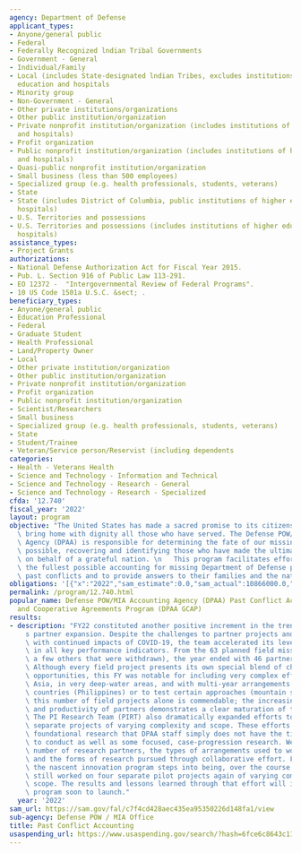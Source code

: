 ```yaml
---
agency: Department of Defense
applicant_types:
- Anyone/general public
- Federal
- Federally Recognized lndian Tribal Governments
- Government - General
- Individual/Family
- Local (includes State-designated lndian Tribes, excludes institutions of higher
  education and hospitals
- Minority group
- Non-Government - General
- Other private institutions/organizations
- Other public institution/organization
- Private nonprofit institution/organization (includes institutions of higher education
  and hospitals)
- Profit organization
- Public nonprofit institution/organization (includes institutions of higher education
  and hospitals)
- Quasi-public nonprofit institution/organization
- Small business (less than 500 employees)
- Specialized group (e.g. health professionals, students, veterans)
- State
- State (includes District of Columbia, public institutions of higher education and
  hospitals)
- U.S. Territories and possessions
- U.S. Territories and possessions (includes institutions of higher education and
  hospitals)
assistance_types:
- Project Grants
authorizations:
- National Defense Authorization Act for Fiscal Year 2015.
- Pub. L. Section 916 of Public Law 113-291.
- EO 12372 -  "Intergovernmental Review of Federal Programs".
- 10 US Code 1501a U.S.C. &sect; .
beneficiary_types:
- Anyone/general public
- Education Professional
- Federal
- Graduate Student
- Health Professional
- Land/Property Owner
- Local
- Other private institution/organization
- Other public institution/organization
- Private nonprofit institution/organization
- Profit organization
- Public nonprofit institution/organization
- Scientist/Researchers
- Small business
- Specialized group (e.g. health professionals, students, veterans)
- State
- Student/Trainee
- Veteran/Service person/Reservist (including dependents
categories:
- Health - Veterans Health
- Science and Technology - Information and Technical
- Science and Technology - Research - General
- Science and Technology - Research - Specialized
cfda: '12.740'
fiscal_year: '2022'
layout: program
objective: "The United States has made a sacred promise to its citizens that it will\
  \ bring home with dignity all those who have served. The Defense POW/MIA Accounting\
  \ Agency (DPAA) is responsible for determining the fate of our missing and, where\
  \ possible, recovering and identifying those who have made the ultimate sacrifice\
  \ on behalf of a grateful nation. \n   This program facilitates efforts to provide\
  \ the fullest possible accounting for missing Department of Defense personnel from\
  \ past conflicts and to provide answers to their families and the nation."
obligations: '[{"x":"2022","sam_estimate":0.0,"sam_actual":10866000.0,"usa_spending_actual":9646303.2},{"x":"2023","sam_estimate":19200000.0,"sam_actual":0.0,"usa_spending_actual":5844096.79},{"x":"2024","sam_estimate":20848000.0,"sam_actual":0.0,"usa_spending_actual":0.0}]'
permalink: /program/12.740.html
popular_name: Defense POW/MIA Accounting Agency (DPAA) Past Conflict Accounting Grants
  and Cooperative Agreements Program (DPAA GCAP)
results:
- description: "FY22 constituted another positive increment in the trend line of DPAA\u2019\
    s partner expansion. Despite the challenges to partner projects and PI team functionality\
    \ with continued impacts of COVID-19, the team accelerated its level of effort\
    \ in all key performance indicators. From the 63 planned field missions (plus\
    \ a few others that were withdrawn), the year ended with 46 partner missions launched.\
    \ Although every field project presents its own special blend of challenges and\
    \ opportunities, this FY was notable for including very complex efforts in Southeast\
    \ Asia, in very deep-water areas, and with multi-year arrangements in specific\
    \ countries (Philippines) or to test certain approaches (mountain sites). Planning\
    \ this number of field projects alone is commendable; the increasing complexity\
    \ and productivity of partners demonstrates a clear maturation of the program.\
    \ The PI Research Team (PIRT) also dramatically expanded efforts to work on 69\
    \ separate projects of varying complexity and scope. These efforts included some\
    \ foundational research that DPAA staff simply does not have the time or ability\
    \ to conduct as well as some focused, case-progression research. We expanded the\
    \ number of research partners, the types of arrangements used to work with them,\
    \ and the forms of research pursued through collaborative effort. Finally, as\
    \ the nascent innovation program steps into being, over the course of FY22 we\
    \ still worked on four separate pilot projects again of varying complexity and\
    \ scope. The results and lessons learned through that effort will inform the agency-wide\
    \ program soon to launch."
  year: '2022'
sam_url: https://sam.gov/fal/c7f4cd428aec435ea95350226d148fa1/view
sub-agency: Defense POW / MIA Office
title: Past Conflict Accounting
usaspending_url: https://www.usaspending.gov/search/?hash=6fce6c8643c11858130505cff72d12bc
---
```

